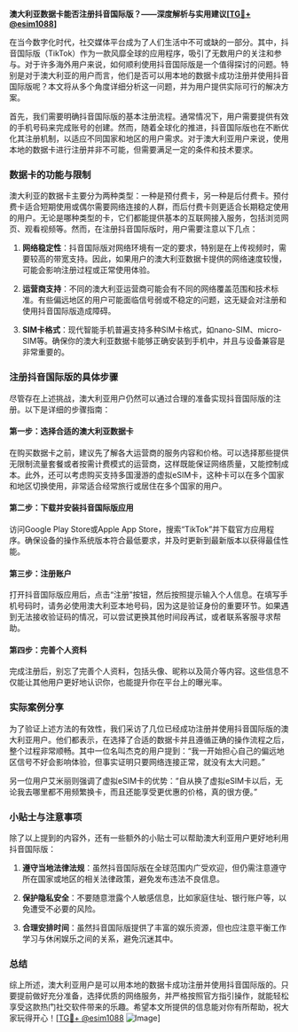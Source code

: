 **澳大利亚数据卡能否注册抖音国际版？——深度解析与实用建议[[TG💪+ @esim1088](https://t.me/s/esim1088)]**

在当今数字化时代，社交媒体平台成为了人们生活中不可或缺的一部分。其中，抖音国际版（TikTok）作为一款风靡全球的应用程序，吸引了无数用户的关注和参与。对于许多海外用户来说，如何顺利使用抖音国际版是一个值得探讨的问题。特别是对于澳大利亚的用户而言，他们是否可以用本地的数据卡成功注册并使用抖音国际版呢？本文将从多个角度详细分析这一问题，并为用户提供实际可行的解决方案。

首先，我们需要明确抖音国际版的基本注册流程。通常情况下，用户需要提供有效的手机号码来完成账号的创建。然而，随着全球化的推进，抖音国际版也在不断优化其注册机制，以适应不同国家和地区的用户需求。对于澳大利亚用户来说，使用本地的数据卡进行注册并非不可能，但需要满足一定的条件和技术要求。

### 数据卡的功能与限制

澳大利亚的数据卡主要分为两种类型：一种是预付费卡，另一种是后付费卡。预付费卡适合短期使用或偶尔需要网络连接的人群，而后付费卡则更适合长期稳定使用的用户。无论是哪种类型的卡，它们都能提供基本的互联网接入服务，包括浏览网页、观看视频等。然而，在注册抖音国际版时，用户需要注意以下几点：

1. **网络稳定性**：抖音国际版对网络环境有一定的要求，特别是在上传视频时，需要较高的带宽支持。因此，如果用户的澳大利亚数据卡提供的网络速度较慢，可能会影响注册过程或正常使用体验。
   
2. **运营商支持**：不同的澳大利亚运营商可能会有不同的网络覆盖范围和技术标准。有些偏远地区的用户可能面临信号弱或不稳定的问题，这无疑会对注册和使用抖音国际版造成障碍。

3. **SIM卡格式**：现代智能手机普遍支持多种SIM卡格式，如nano-SIM、micro-SIM等。确保你的澳大利亚数据卡能够正确安装到手机中，并且与设备兼容是非常重要的。

### 注册抖音国际版的具体步骤

尽管存在上述挑战，澳大利亚用户仍然可以通过合理的准备实现抖音国际版的注册。以下是详细的步骤指南：

#### 第一步：选择合适的澳大利亚数据卡
在购买数据卡之前，建议先了解各大运营商的服务内容和价格。可以选择那些提供无限制流量套餐或者按需计费模式的运营商，这样既能保证网络质量，又能控制成本。此外，还可以考虑购买支持多国漫游的虚拟eSIM卡，这种卡可以在多个国家和地区切换使用，非常适合经常旅行或居住在多个国家的用户。

#### 第二步：下载并安装抖音国际版应用
访问Google Play Store或Apple App Store，搜索“TikTok”并下载官方应用程序。确保设备的操作系统版本符合最低要求，并及时更新到最新版本以获得最佳性能。

#### 第三步：注册账户
打开抖音国际版应用后，点击“注册”按钮，然后按照提示输入个人信息。在填写手机号码时，请务必使用澳大利亚本地号码，因为这是验证身份的重要环节。如果遇到无法接收验证码的情况，可以尝试更换其他时间段再试，或者联系客服寻求帮助。

#### 第四步：完善个人资料
完成注册后，别忘了完善个人资料，包括头像、昵称以及简介等内容。这些信息不仅能让其他用户更好地认识你，也能提升你在平台上的曝光率。

### 实际案例分享

为了验证上述方法的有效性，我们采访了几位已经成功注册并使用抖音国际版的澳大利亚用户。他们都表示，在选择了合适的数据卡并且遵循正确的操作流程之后，整个过程非常顺畅。其中一位名叫杰克的用户提到：“我一开始担心自己的偏远地区信号不好会影响体验，但事实证明只要网络连接正常，就没有太大问题。”

另一位用户艾米丽则强调了虚拟eSIM卡的优势：“自从换了虚拟eSIM卡以后，无论我去哪里都不用频繁换卡，而且还能享受更优惠的价格，真的很方便。”

### 小贴士与注意事项

除了以上提到的内容外，还有一些额外的小贴士可以帮助澳大利亚用户更好地利用抖音国际版：

1. **遵守当地法律法规**：虽然抖音国际版在全球范围内广受欢迎，但仍需注意遵守所在国家或地区的相关法律政策，避免发布违法不良信息。
   
2. **保护隐私安全**：不要随意泄露个人敏感信息，比如家庭住址、银行账户等，以免遭受不必要的风险。
   
3. **合理安排时间**：虽然抖音国际版提供了丰富的娱乐资源，但也应注意平衡工作学习与休闲娱乐之间的关系，避免沉迷其中。

### 总结

综上所述，澳大利亚用户是可以用本地的数据卡成功注册并使用抖音国际版的。只要提前做好充分准备，选择优质的网络服务，并严格按照官方指引操作，就能轻松享受这款热门社交软件带来的乐趣。希望本文所提供的信息能对你有所帮助，祝大家玩得开心！[[TG💪+ @esim1088](https://t.me/s/esim1088) ![Image](https://i.postimg.cc/4NQfJmqS/Snipaste-2025-05-13-00-14-12.png)]